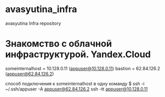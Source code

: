 # avasyutina_infra
avasyutina Infra repository

# Знакомство с облачной инфраструктурой. Yandex.Cloud
someinternalhost = 10.128.0.11 (appuser@10.128.0.11)
bastion = 62.84.126.2 (appuser@62.84.126.2)

способ подключения к someinternalhost в одну команду
$ ssh -i ~/.ssh/appuser -A appuser@62.84.126.2 ssh -tt appuser@10.128.0.11


